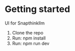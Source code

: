 

# Getting started

UI for Snapthinkllm 

1. Clone the repo
2. Run: npm install
3. Run: npm run dev

